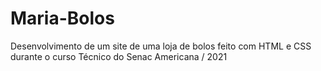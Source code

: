 # Maria-Bolos
 Desenvolvimento de um site de uma loja de bolos feito com HTML e CSS durante o curso Técnico do Senac Americana / 2021
